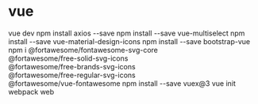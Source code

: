 # vue
vue dev
npm install axios --save
npm install --save vue-multiselect
npm install --save vue-material-design-icons
npm install --save bootstrap-vue
npm i @fortawesome/fontawesome-svg-core \
        @fortawesome/free-solid-svg-icons \
        @fortawesome/free-brands-svg-icons \
        @fortawesome/free-regular-svg-icons \
        @fortawesome/vue-fontawesome
npm install --save vuex@3
vue init webpack web  
